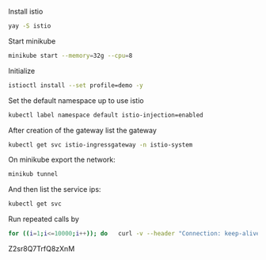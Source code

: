 Install istio 

```bash
yay -S istio
```

Start minikube 

```bash
minikube start --memory=32g --cpu=8
```

Initialize 

```bash
istioctl install --set profile=demo -y
```

Set the default namespace up to use istio

```bash
kubectl label namespace default istio-injection=enabled
```

After creation of the gateway list the gateway 

```bash
kubectl get svc istio-ingressgateway -n istio-system
```

On minikube export the network: 

```bash
minikub tunnel
```

And then list the service ips: 

```bash
kubectl get svc
```


Run repeated calls by

```bash
for ((i=1;i<=10000;i++)); do   curl -v --header "Connection: keep-alive" "http://10.104.220.161:5000"; done

```



Z2sr8Q7TrfQ8zXnM



